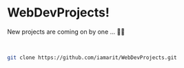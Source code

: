 # WebDevProjects!

New projects are coming on by one ... 🤟🏻

<br>

```bash
git clone https://github.com/iamarit/WebDevProjects.git
```

